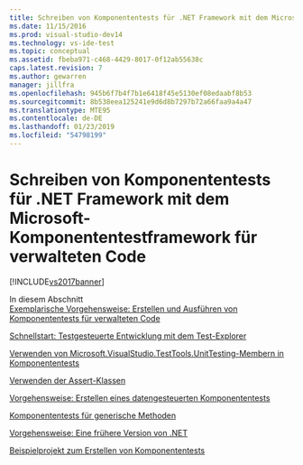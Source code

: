 ```yaml
---
title: Schreiben von Komponententests für .NET Framework mit dem Microsoft-Komponententestframework für verwalteten Code | Microsoft-Dokumentation
ms.date: 11/15/2016
ms.prod: visual-studio-dev14
ms.technology: vs-ide-test
ms.topic: conceptual
ms.assetid: fbeba971-c468-4429-8017-0f12ab55638c
caps.latest.revision: 7
ms.author: gewarren
manager: jillfra
ms.openlocfilehash: 945b6f7b4f7b1e6418f45e5130ef08edaabf8b53
ms.sourcegitcommit: 8b538eea125241e9d6d8b7297b72a66faa9a4a47
ms.translationtype: MTE95
ms.contentlocale: de-DE
ms.lasthandoff: 01/23/2019
ms.locfileid: "54798199"
---
```

# <a name="writing-unit-tests-for-the-net-framework-with-the-microsoft-unit-test-framework-for-managed-code"></a>Schreiben von Komponententests für .NET Framework mit dem Microsoft-Komponententestframework für verwalteten Code
[!INCLUDE[vs2017banner](../includes/vs2017banner.md)]

In diesem Abschnitt  
 [Exemplarische Vorgehensweise: Erstellen und Ausführen von Komponententests für verwalteten Code](../test/walkthrough-creating-and-running-unit-tests-for-managed-code.md)  
  
 [Schnellstart: Testgesteuerte Entwicklung mit dem Test-Explorer](../test/quick-start-test-driven-development-with-test-explorer.md)  
  
 [Verwenden von Microsoft.VisualStudio.TestTools.UnitTesting-Membern in Komponententests](../test/using-microsoft-visualstudio-testtools-unittesting-members-in-unit-tests.md)  
  
 [Verwenden der Assert-Klassen](../test/using-the-assert-classes.md)  
  
 [Vorgehensweise: Erstellen eines datengesteuerten Komponententests](../test/how-to-create-a-data-driven-unit-test.md)  
  
 [Komponententests für generische Methoden](../test/unit-tests-for-generic-methods.md)  
  
 [Vorgehensweise: Eine frühere Version von .NET](../test/how-to-configure-unit-tests-to-target-an-earlier-version-of-the-dotnet-framework.md)  
  
 [Beispielprojekt zum Erstellen von Komponententests](../test/sample-project-for-creating-unit-tests.md)
